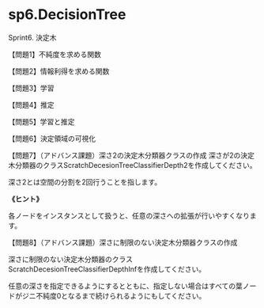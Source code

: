 # sp6.DecisionTree

<span font-size="25px">Sprint6. 決定木</span>

【問題1】不純度を求める関数

【問題2】情報利得を求める関数

【問題3】学習

【問題4】推定

【問題5】学習と推定

【問題6】決定領域の可視化

【問題7】（アドバンス課題）深さ2の決定木分類器クラスの作成
深さが2の決定木分類器のクラスScratchDecesionTreeClassifierDepth2を作成してください。

深さ2とは空間の分割を2回行うことを指します。

**《ヒント》**

各ノードをインスタンスとして扱うと、任意の深さへの拡張が行いやすくなります。


【問題8】（アドバンス課題）深さに制限のない決定木分類器クラスの作成

深さに制限のない決定木分類器のクラスScratchDecesionTreeClassifierDepthInfを作成してください。


任意の深さを指定できるようにするとともに、指定しない場合はすべての葉ノードがジニ不純度0となるまで続けられるようにもしてください。


